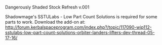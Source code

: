 Dangerously Shaded Stock Refresh v.001

Shadowmage's SSTULabs - Low Part Count Solutions is required for some parts to work. Download the add-on at:
http://forum.kerbalspaceprogram.com/index.php?/topic/117090-wip112-sstulabs-low-part-count-solutions-orbiter-landers-lifters-dev-thread-05-17-16/
